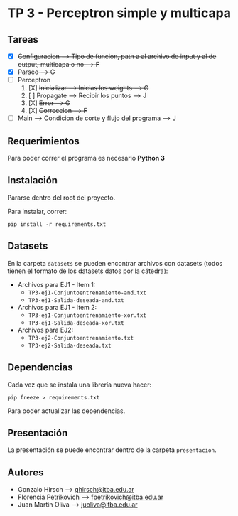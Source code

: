 # TP 3 - Perceptron simple y multicapa

## Tareas

* [X] ~~Configuracion --> Tipo de funcion, path a al archivo de input y al de output, multicapa o no --> F~~
* [X] ~~Parseo --> G~~
* [ ] Perceptron
    1. [X] ~~Inicializar --> Inicias los weights --> G~~
    2. [ ] Propagate --> Recibir los puntos --> J
    3. [X] ~~Error --> G~~
    4. [X] ~~Correccion --> F~~
* [ ] Main --> Condicion de corte y flujo del programa --> J

## Requerimientos

Para poder correr el programa es necesario **Python 3**

## Instalación

Pararse dentro del root del proyecto.

Para instalar, correr:
```
pip install -r requirements.txt
```

## Datasets

En la carpeta `datasets` se pueden encontrar archivos con datasets (todos tienen el formato de los datasets datos por la cátedra):
* Archivos para EJ1 - Item 1:
    * `TP3-ej1-Conjuntoentrenamiento-and.txt`
    * `TP3-ej1-Salida-deseada-and.txt`
* Archivos para EJ1 - Item 2:
    * `TP3-ej1-Conjuntoentrenamiento-xor.txt`
    * `TP3-ej1-Salida-deseada-xor.txt`
* Archivos para EJ2:
    * `TP3-ej2-Conjuntoentrenamiento.txt`
    * `TP3-ej2-Salida-deseada.txt`

## Dependencias

Cada vez que se instala una librería nueva hacer:
```
pip freeze > requirements.txt
```

Para poder actualizar las dependencias.

## Presentación

La presentación se puede encontrar dentro de la carpeta `presentacion`.

## Autores

* Gonzalo Hirsch --> ghirsch@itba.edu.ar
* Florencia Petrikovich --> fpetrikovich@itba.edu.ar
* Juan Martin Oliva --> juoliva@itba.edu.ar
